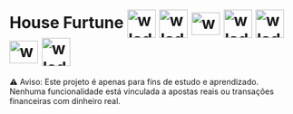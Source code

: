 # House Furtune <img align="center" alt="wlady-java" height="50" width="50" src="https://cdn.jsdelivr.net/gh/devicons/devicon@latest/icons/python/python-original-wordmark.svg"/> <img align="center" alt="wlady-java" height="50" width="50" src="https://cdn.jsdelivr.net/gh/devicons/devicon@latest/icons/php/php-original.svg"/> <img align="center" alt="wlady-java" height="40" width="50" src="https://cdn.jsdelivr.net/gh/devicons/devicon@latest/icons/javascript/javascript-original.svg"/> <img align="center" alt="wlady-java" height="50" width="50" src="https://cdn.jsdelivr.net/gh/devicons/devicon@latest/icons/html5/html5-original-wordmark.svg"/> <img align="center" alt="wlady-java" height="50" width="50" src="https://cdn.jsdelivr.net/gh/devicons/devicon@latest/icons/css3/css3-original-wordmark.svg" /> <img align="center" alt="wlady-java" height="40" width="50" src="https://cdn.jsdelivr.net/gh/devicons/devicon@latest/icons/fastapi/fastapi-original.svg" /> <img align="center" alt="wlady-java" height="50" width="50" src="https://cdn.jsdelivr.net/gh/devicons/devicon@latest/icons/flask/flask-original.svg" />

⚠️ Aviso: Este projeto é apenas para fins de estudo e aprendizado. Nenhuma funcionalidade está vinculada a apostas reais ou transações financeiras com dinheiro real.








